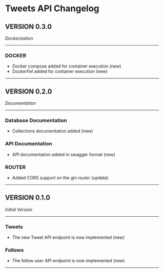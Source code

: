 # Tweets API Changelog

## VERSION 0.3.0
_Dockerization_
<hr>

### DOCKER
* Docker compose added for container execution (new)
* Dockerfiel added for container execution (new)

<hr>

## VERSION 0.2.0
_Documentation_
<hr>

### Database Documentation
* Collections documentation added (new)

### API Documentation
* API documentation added in swagger format (new)

### ROUTER
* Added CORS support on the gin router (update)

<hr>


## VERSION 0.1.0
_Initial Version_
<hr>

### Tweets
* The new Tweet API endpoint is now implemented (new)

### Follows
* The follow user API endpoint is now implemented (new)

<hr>

